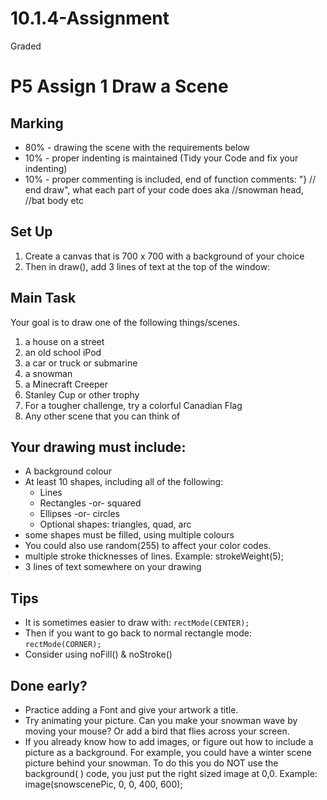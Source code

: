 # 10.1.4-Assignment
Graded
# P5 Assign 1 Draw a Scene

## Marking
- 80% - drawing the scene with the requirements below
- 10% - proper indenting is maintained (Tidy your Code and fix your indenting)
- 10% - proper commenting is included, end of function comments: "} // end draw", what each part of your code does aka //snowman head, //bat body etc

## Set Up
1. Create a canvas that is 700 x 700 with a background of your choice
2. Then in draw(), add 3 lines of text at the top of the window:   



## Main Task
Your goal is to draw one of the following things/scenes.  
1. a house on a street
2. an old school iPod
3. a car or truck or submarine
4. a snowman
5. a Minecraft Creeper
6. Stanley Cup or other trophy
7. For a tougher challenge, try a colorful Canadian Flag
8. Any other scene that you can think of

## Your drawing must include:
- A background colour
- At least 10 shapes, including all of the following:
  - Lines
  - Rectangles -or- squared
  - Ellipses -or- circles
  - Optional shapes: triangles, quad, arc
 - some shapes must be filled, using multiple colours
 - You could also use random(255) to affect your color codes.
 - multiple stroke thicknesses of lines. Example:  strokeWeight(5);
 - 3 lines of text somewhere on your drawing

## Tips
- It is sometimes easier to draw with:  `rectMode(CENTER);`
- Then if you want to go back to normal rectangle mode:	`rectMode(CORNER);`
- Consider using noFill()  & noStroke()

## Done early?  
- Practice adding a Font and give your artwork a title.
- Try animating your picture.  Can you make your snowman wave by moving your mouse? Or add a bird that flies across your screen.
- If you already know how to add images, or figure out how to include a picture as a background.  For example, you could have a winter scene picture behind your snowman.  To do this you do NOT use the background( ) code, you just put the right sized image at 0,0.  Example: image(snowscenePic, 0, 0, 400, 600);

